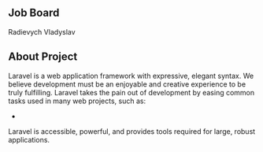 ## Job Board

Radievych Vladyslav

## About Project

Laravel is a web application framework with expressive, elegant syntax. We believe development must be an enjoyable and creative experience to be truly fulfilling. Laravel takes the pain out of development by easing common tasks used in many web projects, such as:

- 

Laravel is accessible, powerful, and provides tools required for large, robust applications.

